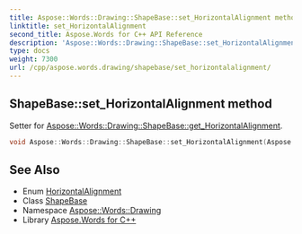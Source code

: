 ```yaml
---
title: Aspose::Words::Drawing::ShapeBase::set_HorizontalAlignment method
linktitle: set_HorizontalAlignment
second_title: Aspose.Words for C++ API Reference
description: 'Aspose::Words::Drawing::ShapeBase::set_HorizontalAlignment method. Setter for Aspose::Words::Drawing::ShapeBase::get_HorizontalAlignment in C++.'
type: docs
weight: 7300
url: /cpp/aspose.words.drawing/shapebase/set_horizontalalignment/
---
```

## ShapeBase::set_HorizontalAlignment method


Setter for [Aspose::Words::Drawing::ShapeBase::get_HorizontalAlignment](../get_horizontalalignment/).

```cpp
void Aspose::Words::Drawing::ShapeBase::set_HorizontalAlignment(Aspose::Words::Drawing::HorizontalAlignment value)
```

## See Also

* Enum [HorizontalAlignment](../../horizontalalignment/)
* Class [ShapeBase](../)
* Namespace [Aspose::Words::Drawing](../../)
* Library [Aspose.Words for C++](../../../)
